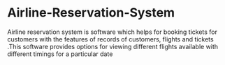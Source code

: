 # Airline-Reservation-System
Airline reservation system is software which helps for booking tickets for customers with the features of records of customers, flights and tickets .This software provides options for viewing different flights available with different timings for a particular date 
